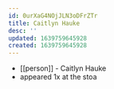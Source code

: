 ```yaml
---
id: 0urXaG4NOjJLN3oDFrZTr
title: Caitlyn Hauke
desc: ''
updated: 1639759645928
created: 1639759645928
---
```



- [[person]] - Caitlyn Hauke
- appeared 1x at the stoa
